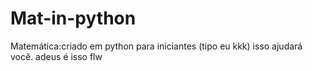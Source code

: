 # Mat-in-python
Matemática:criado em python para iniciantes (tipo eu kkk) isso ajudará você.
adeus é isso flw
